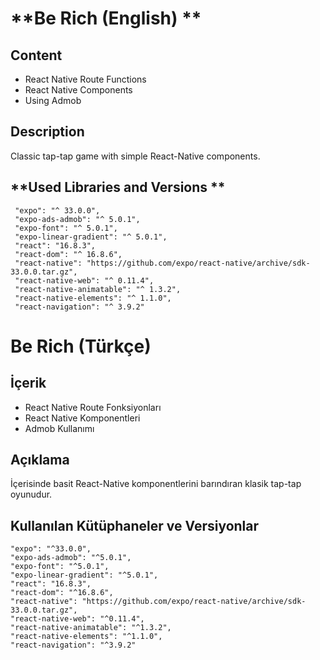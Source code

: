 
**Be Rich (English) **
=====================

**Content**
----------

- React Native Route Functions
- React Native Components
- Using Admob
 

**Description**
------------

Classic tap-tap game with simple React-Native components.

**Used Libraries and Versions **
-----------------------
	 "expo": "^ 33.0.0",
     "expo-ads-admob": "^ 5.0.1",
     "expo-font": "^ 5.0.1",
     "expo-linear-gradient": "^ 5.0.1",
     "react": "16.8.3",
     "react-dom": "^ 16.8.6",
     "react-native": "https://github.com/expo/react-native/archive/sdk-33.0.0.tar.gz",
     "react-native-web": "^ 0.11.4",
     "react-native-animatable": "^ 1.3.2",
     "react-native-elements": "^ 1.1.0",
     "react-navigation": "^ 3.9.2"
     
**Be Rich (Türkçe)**
=====================

**İçerik**
----------

- React Native Route Fonksiyonları
- React Native Komponentleri
- Admob Kullanımı
 

**Açıklama**
------------

İçerisinde basit React-Native komponentlerini barındıran klasik tap-tap oyunudur.

**Kullanılan Kütüphaneler ve Versiyonlar**
-----------------------
	"expo": "^33.0.0",
    "expo-ads-admob": "^5.0.1",
    "expo-font": "^5.0.1",
    "expo-linear-gradient": "^5.0.1",
    "react": "16.8.3",
    "react-dom": "^16.8.6",
    "react-native": "https://github.com/expo/react-native/archive/sdk-33.0.0.tar.gz",
    "react-native-web": "^0.11.4",
    "react-native-animatable": "^1.3.2",
    "react-native-elements": "^1.1.0",
    "react-navigation": "^3.9.2"

